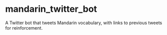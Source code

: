 # mandarin_twitter_bot
A Twitter bot that tweets Mandarin vocabulary, with links to previous tweets for reinforcement.

